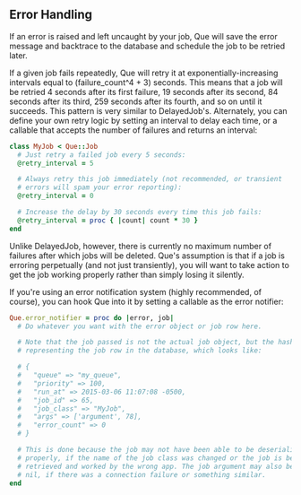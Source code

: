 ## Error Handling

If an error is raised and left uncaught by your job, Que will save the error message and backtrace to the database and schedule the job to be retried later.

If a given job fails repeatedly, Que will retry it at exponentially-increasing intervals equal to (failure_count^4 + 3) seconds. This means that a job will be retried 4 seconds after its first failure, 19 seconds after its second, 84 seconds after its third, 259 seconds after its fourth, and so on until it succeeds. This pattern is very similar to DelayedJob's. Alternately, you can define your own retry logic by setting an interval to delay each time, or a callable that accepts the number of failures and returns an interval:

```ruby
class MyJob < Que::Job
  # Just retry a failed job every 5 seconds:
  @retry_interval = 5

  # Always retry this job immediately (not recommended, or transient
  # errors will spam your error reporting):
  @retry_interval = 0

  # Increase the delay by 30 seconds every time this job fails:
  @retry_interval = proc { |count| count * 30 }
end
```

Unlike DelayedJob, however, there is currently no maximum number of failures after which jobs will be deleted. Que's assumption is that if a job is erroring perpetually (and not just transiently), you will want to take action to get the job working properly rather than simply losing it silently.

If you're using an error notification system (highly recommended, of course), you can hook Que into it by setting a callable as the error notifier:

```ruby
Que.error_notifier = proc do |error, job|
  # Do whatever you want with the error object or job row here.

  # Note that the job passed is not the actual job object, but the hash
  # representing the job row in the database, which looks like:

  # {
  #   "queue" => "my_queue",
  #   "priority" => 100,
  #   "run_at" => 2015-03-06 11:07:08 -0500,
  #   "job_id" => 65,
  #   "job_class" => "MyJob",
  #   "args" => ['argument', 78],
  #   "error_count" => 0
  # }

  # This is done because the job may not have been able to be deserialized
  # properly, if the name of the job class was changed or the job is being
  # retrieved and worked by the wrong app. The job argument may also be
  # nil, if there was a connection failure or something similar.
end
```
